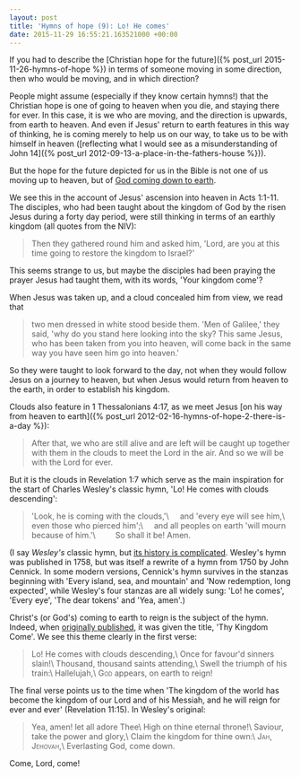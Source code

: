 ```yaml
---
layout: post
title: 'Hymns of hope (9): Lo! He comes'
date: 2015-11-29 16:55:21.163521000 +00:00
---
```

If you had to describe the [Christian hope for the future]({% post_url 2015-11-26-hymns-of-hope %}) in terms of someone moving in some direction, then who would be moving, and in which direction?

People might assume (especially if they know certain hymns!) that the Christian hope is one of going to heaven when you die, and staying there for ever. In this case, it is we who are moving, and the direction is upwards, from earth to heaven. And even if Jesus' return to earth features in this way of thinking, he is coming merely to help us on our way, to take us to be with himself in heaven ([reflecting what I would see as a misunderstanding of John 14]({% post_url 2012-09-13-a-place-in-the-fathers-house %})).

But the hope for the future depicted for us in the Bible is not one of us moving up to heaven, but of [God coming down to earth](http://blog.jakebelder.com/post/the-pattern-of-redemption-is-the-descent-of-god/).

We see this in the account of Jesus' ascension into heaven in Acts 1:1-11. The disciples, who had been taught about the kingdom of God by the risen Jesus during a forty day period, were still thinking in terms of an earthly kingdom (all quotes from the NIV):

> Then they gathered round him and asked him, 'Lord, are you at this time going to restore the kingdom to Israel?'

This seems strange to us, but maybe the disciples had been praying the prayer Jesus had taught them, with its words, 'Your kingdom come'?

When Jesus was taken up, and a cloud concealed him from view, we read that

> two men dressed in white stood beside them. 'Men of Galilee,' they said, 'why do you stand here looking into the sky? This same Jesus, who has been taken from you into heaven, will come back in the same way you have seen him go into heaven.'

So they were taught to look forward to the day, not when they would follow Jesus on a journey to heaven, but when Jesus would return from heaven to the earth, in order to establish his kingdom.

Clouds also feature in 1 Thessalonians 4:17, as we meet Jesus [on his way from heaven to earth]({% post_url 2012-02-16-hymns-of-hope-2-there-is-a-day %}):

> After that, we who are still alive and are left will be caught up together with them in the clouds to meet the Lord in the air. And so we will be with the Lord for ever.

But it is the clouds in Revelation 1:7 which serve as the main inspiration for the start of Charles Wesley's classic hymn, 'Lo! He comes with clouds descending':

> 'Look, he is coming with the clouds,'\\
> &nbsp;&nbsp;&nbsp;&nbsp;and 'every eye will see him,\\
> even those who pierced him';\\
> &nbsp;&nbsp;&nbsp;&nbsp;and all peoples on earth 'will mourn because of him.'\\
> &nbsp;&nbsp;&nbsp;&nbsp;&nbsp;&nbsp;&nbsp;&nbsp;So shall it be! Amen.

(I say _Wesley's_ classic hymn, but [its history is complicated](http://www.hymnary.org/text/lo_he_comes_with_clouds_descending_once#notes). Wesley's hymn was published in 1758, but was itself a rewrite of a hymn from 1750 by John Cennick. In some modern versions, Cennick's hymn survives in the stanzas beginning with 'Every island, sea, and mountain' and 'Now redemption, long expected', while Wesley's four stanzas are all widely sung: 'Lo! he comes', 'Every eye', 'The dear tokens' and 'Yea, amen'.)

Christ's (or God's) coming to earth to reign is the subject of the hymn. Indeed, when [originally published](https://archive.org/stream/intercess00wesl#page/32/mode/2up), it was given the title, 'Thy Kingdom Come'. We see this theme clearly in the first verse:

> Lo! He comes with clouds descending,\\
> Once for favour'd sinners slain!\\
> Thousand, thousand saints attending,\\
> Swell the triumph of his train:\\
> Hallelujah,\\
> G<span style="font-variant:small-caps">od</span> appears, on earth to reign!

The final verse points us to the time when 'The kingdom of the world has become the kingdom of our Lord and of his Messiah, and he will reign for ever and ever' (Revelation 11:15). In Wesley's original:

> Yea, amen! let all adore Thee\\
> High on thine eternal throne!\\
> Saviour, take the power and glory,\\
> Claim the kingdom for thine own:\\
> J<span style="font-variant:small-caps">ah</span>, J<span style="font-variant:small-caps">ehovah</span>,\\
> Everlasting God, come down.

Come, Lord, come!

